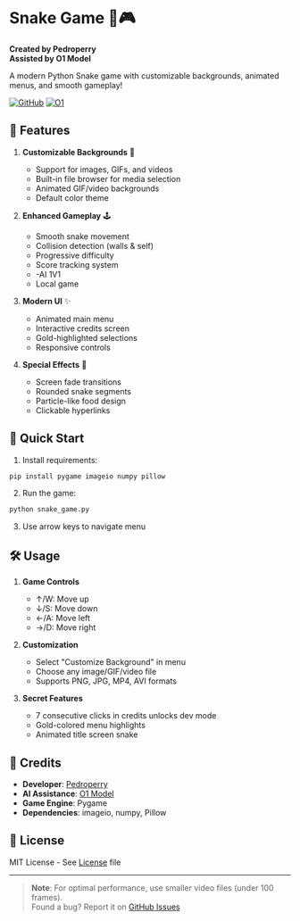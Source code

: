 
# Snake Game 🐍🎮

**Created by Pedroperry**  
**Assisted by O1 Model**

A modern Python Snake game with customizable backgrounds, animated menus, and smooth gameplay!

[![GitHub](https://img.shields.io/badge/GitHub-Pedroperry-blue?style=flat&logo=github)](https://github.com/pedroperry)
[![O1](https://img.shields.io/badge/Assisted%20by-O1_Model-important?style=flat&logo=openai&logoColor=white)](https://openai.com/o1/)


## 🌟 Features

1. **Customizable Backgrounds** 🎨
   - Support for images, GIFs, and videos
   - Built-in file browser for media selection
   - Animated GIF/video backgrounds
   - Default color theme

2. **Enhanced Gameplay** 🕹️
   - Smooth snake movement
   - Collision detection (walls & self)
   - Progressive difficulty
   - Score tracking system
   - -AI 1V1
   - Local game

3. **Modern UI** ✨
   - Animated main menu
   - Interactive credits screen
   - Gold-highlighted selections
   - Responsive controls

4. **Special Effects** 💫
   - Screen fade transitions
   - Rounded snake segments
   - Particle-like food design
   - Clickable hyperlinks

## 🚀 Quick Start

1. Install requirements:
```bash
pip install pygame imageio numpy pillow
```

2. Run the game:
```bash
python snake_game.py
```

3. Use arrow keys to navigate menu

## 🛠️ Usage

1. **Game Controls**
   - ↑/W: Move up
   - ↓/S: Move down
   - ←/A: Move left
   - →/D: Move right

2. **Customization**
   - Select "Customize Background" in menu
   - Choose any image/GIF/video file
   - Supports PNG, JPG, MP4, AVI formats

3. **Secret Features**
   - 7 consecutive clicks in credits unlocks dev mode
   - Gold-colored menu highlights
   - Animated title screen snake

## 📝 Credits

- **Developer**: [Pedroperry](https://github.com/pedroperry)
- **AI Assistance**: [O1 Model](https://openai.com/o1/)
- **Game Engine**: Pygame
- **Dependencies**: imageio, numpy, Pillow

## 📜 License

MIT License - See [License](https://github.com/Pedroperry/snake-game/blob/main/LICENSE) file

---

> **Note**: For optimal performance, use smaller video files (under 100 frames).  
> Found a bug? Report it on [GitHub Issues](https://github.com/pedroperry/snake-game/issues)
```

